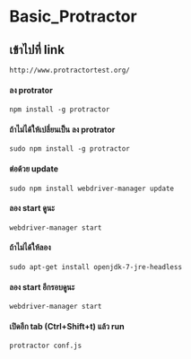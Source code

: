 # Basic_Protractor

## เข้าไปที่ link 
```
http://www.protractortest.org/
```
#### ลง protrator
```
npm install -g protractor
```
#### ถ้าไม่ได้ให้เปลี่ยนเป็น ลง protrator
```
sudo npm install -g protractor
```
#### ต่อด้วย update
```
sudo npm install webdriver-manager update
```
#### ลอง start ดูนะ
```
webdriver-manager start
```
#### ถ้าไม่ได้ให้ลอง
```
sudo apt-get install openjdk-7-jre-headless
```
#### ลอง start อีกรอบดูนะ
```
webdriver-manager start
```
#### เปิดอีก tab (Ctrl+Shift+t) แล้ว run
```
protractor conf.js
```

